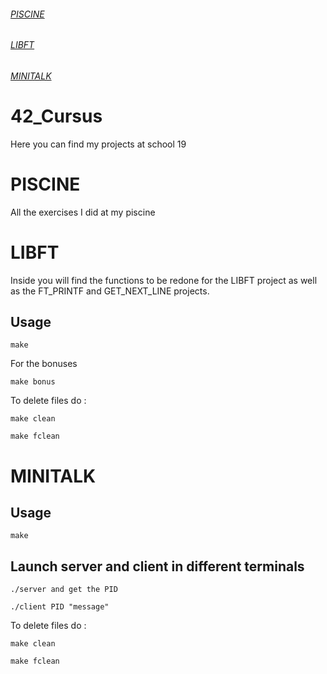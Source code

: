 ###### [PISCINE](https://github.com/LouisVDE/42_Cursus/tree/master#piscine)
###### [LIBFT](https://github.com/LouisVDE/42_Cursus/tree/master#libft)
###### [MINITALK](https://github.com/LouisVDE/42_Cursus/tree/master#minitalk)

# 42_Cursus
Here you can find my projects at school 19

# PISCINE
All the exercises I did at my piscine

# LIBFT
Inside you will find the functions to be redone for the LIBFT project as well as the FT_PRINTF and GET_NEXT_LINE projects.
## Usage
```
make
```
For the bonuses
```
make bonus
```
To delete files do :
```
make clean
```
```
make fclean
```
# MINITALK
## Usage

```
make
```

## Launch server and client in different terminals

```
./server and get the PID
```
```
./client PID "message"
```
To delete files do :
```
make clean
```
```
make fclean
```
